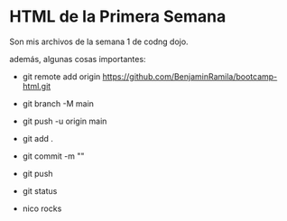 # HTML de la Primera Semana

Son mis archivos de la semana 1 de codng dojo.

además, algunas cosas importantes: 

* git remote add origin https://github.com/BenjaminRamila/bootcamp-html.git
* git branch -M main
* git push -u origin main

* git add .
* git commit -m ""
* git push
* git status

* nico rocks